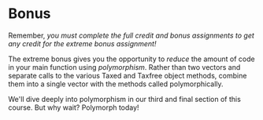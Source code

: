 Bonus
=====

Remember, *you must complete the full credit and bonus assignments to get any credit for the extreme bonus assignment!*

The extreme bonus gives you the opportunity to *reduce* the amount of code in your main function using *polymorphism*. Rather than two vectors and separate calls to the various Taxed and Taxfree object methods, combine them into a single vector with the methods called polymorphically.

We'll dive deeply into polymorphism in our third and final section of this course. But why wait?  Polymorph today!


